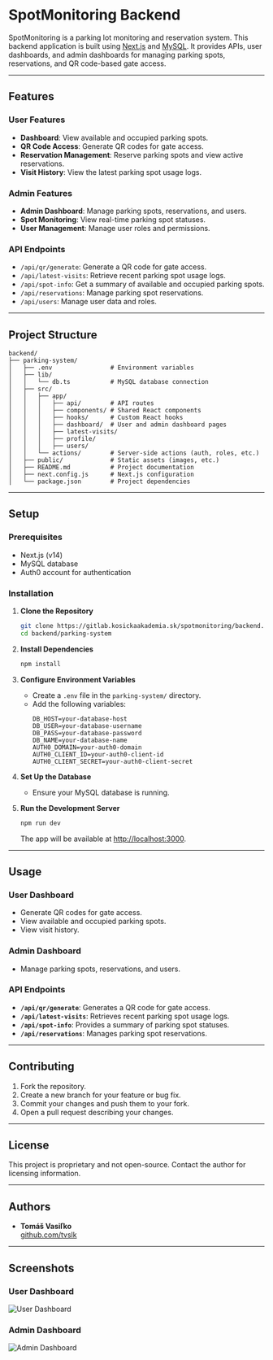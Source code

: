 # SpotMonitoring Backend

SpotMonitoring is a parking lot monitoring and reservation system. This backend application is built using [Next.js](https://nextjs.org/) and [MySQL](https://www.mysql.com/). It provides APIs, user dashboards, and admin dashboards for managing parking spots, reservations, and QR code-based gate access.

---

## Features

### User Features
- **Dashboard**: View available and occupied parking spots.
- **QR Code Access**: Generate QR codes for gate access.
- **Reservation Management**: Reserve parking spots and view active reservations.
- **Visit History**: View the latest parking spot usage logs.

### Admin Features
- **Admin Dashboard**: Manage parking spots, reservations, and users.
- **Spot Monitoring**: View real-time parking spot statuses.
- **User Management**: Manage user roles and permissions.

### API Endpoints
- `/api/qr/generate`: Generate a QR code for gate access.
- `/api/latest-visits`: Retrieve recent parking spot usage logs.
- `/api/spot-info`: Get a summary of available and occupied parking spots.
- `/api/reservations`: Manage parking spot reservations.
- `/api/users`: Manage user data and roles.

---

## Project Structure

```
backend/
├── parking-system/
│   ├── .env                # Environment variables
│   ├── lib/
│   │   └── db.ts           # MySQL database connection
│   ├── src/
│   │   ├── app/
│   │   │   ├── api/        # API routes
│   │   │   ├── components/ # Shared React components
│   │   │   ├── hooks/      # Custom React hooks
│   │   │   ├── dashboard/  # User and admin dashboard pages
│   │   │   ├── latest-visits/
│   │   │   ├── profile/
│   │   │   ├── users/
│   │   └── actions/        # Server-side actions (auth, roles, etc.)
│   ├── public/             # Static assets (images, etc.)
│   ├── README.md           # Project documentation
│   ├── next.config.js      # Next.js configuration
│   └── package.json        # Project dependencies
```

---

## Setup

### Prerequisites
- Next.js (v14)
- MySQL database
- Auth0 account for authentication

### Installation

1. **Clone the Repository**
   ```bash
   git clone https://gitlab.kosickaakademia.sk/spotmonitoring/backend.git
   cd backend/parking-system
   ```

2. **Install Dependencies**
   ```bash
   npm install
   ```

3. **Configure Environment Variables**
   - Create a `.env` file in the `parking-system/` directory.
   - Add the following variables:
     ```
     DB_HOST=your-database-host
     DB_USER=your-database-username
     DB_PASS=your-database-password
     DB_NAME=your-database-name
     AUTH0_DOMAIN=your-auth0-domain
     AUTH0_CLIENT_ID=your-auth0-client-id
     AUTH0_CLIENT_SECRET=your-auth0-client-secret
     ```

4. **Set Up the Database**
   - Ensure your MySQL database is running.

5. **Run the Development Server**
   ```bash
   npm run dev
   ```
   The app will be available at [http://localhost:3000](http://localhost:3000).

---

## Usage

### User Dashboard
- Generate QR codes for gate access.
- View available and occupied parking spots.
- View visit history.

### Admin Dashboard
- Manage parking spots, reservations, and users.

### API Endpoints
- **`/api/qr/generate`**: Generates a QR code for gate access.
- **`/api/latest-visits`**: Retrieves recent parking spot usage logs.
- **`/api/spot-info`**: Provides a summary of parking spot statuses.
- **`/api/reservations`**: Manages parking spot reservations.

---

## Contributing

1. Fork the repository.
2. Create a new branch for your feature or bug fix.
3. Commit your changes and push them to your fork.
4. Open a pull request describing your changes.

---

## License

This project is proprietary and not open-source. Contact the author for licensing information.

---

## Authors

- **Tomáš Vasiľko**  
  [github.com/tvslk](https://github.com/tvslk)

---

## Screenshots

### User Dashboard
![User Dashboard](https://imgur.com/TB7OkP2)

### Admin Dashboard
![Admin Dashboard](https://imgur.com/n56O3PH)